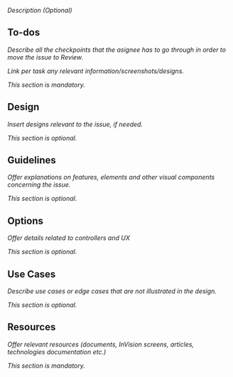 _Description (Optional)_
## To-dos
_Describe all the checkpoints that the asignee has to go through in order to move the issue to Review._

_Link per task any relevant information/screenshots/designs._

_This section is mandatory._

## Design
_Insert designs relevant to the issue, if needed._

_This section is optional._

## Guidelines
_Offer explanations on features, elements and other visual components concerning the issue._

_This section is optional._

## Options
_Offer details related to controllers and UX_

_This section is optional._

## Use Cases
_Describe use cases or edge cases that are not illustrated in the design._

_This section is optional._

## Resources
_Offer relevant resources (documents, InVision screens, articles, technologies documentation etc.)_

_This section is mandatory._
